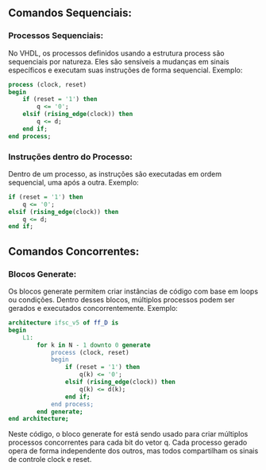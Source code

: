 ## Comandos Sequenciais:
### Processos Sequenciais:

No VHDL, os processos definidos usando a estrutura process são sequenciais por natureza. Eles são sensíveis a mudanças em sinais específicos e executam suas instruções de forma sequencial.
Exemplo:

```vhdl
process (clock, reset)
begin
    if (reset = '1') then
        q <= '0';
    elsif (rising_edge(clock)) then
        q <= d;
    end if;
end process;
```

### Instruções dentro do Processo:

Dentro de um processo, as instruções são executadas em ordem sequencial, uma após a outra.
Exemplo:

```vhdl
if (reset = '1') then
    q <= '0';
elsif (rising_edge(clock)) then
    q <= d;
end if;
```

## Comandos Concorrentes:
### Blocos Generate:

Os blocos generate permitem criar instâncias de código com base em loops ou condições. Dentro desses blocos, múltiplos processos podem ser gerados e executados concorrentemente.
Exemplo:

```vhdl
architecture ifsc_v5 of ff_D is
begin
    L1: 
        for k in N - 1 downto 0 generate
            process (clock, reset)
            begin
                if (reset = '1') then
                    q(k) <= '0';
                elsif (rising_edge(clock)) then    
                    q(k) <= d(k);      
                end if;
            end process;
        end generate;
end architecture;
```
Neste código, o bloco generate for está sendo usado para criar múltiplos processos concorrentes para cada bit do vetor q. Cada processo gerado opera de forma independente dos outros, mas todos compartilham os sinais de controle clock e reset.
